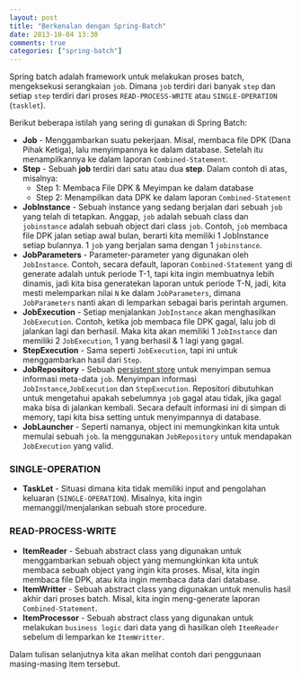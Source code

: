 ```yaml
---
layout: post
title: "Berkenalan dengan Spring-Batch"
date: 2013-10-04 13:30
comments: true
categories: ["spring-batch"]
---
```



Spring batch adalah framework untuk melakukan proses batch, mengeksekusi serangkaian `job`. Dimana `job` terdiri dari banyak `step` dan setiap `step` terdiri dari proses `READ-PROCESS-WRITE` atau `SINGLE-OPERATION` (`tasklet`).

Berikut beberapa istilah yang sering di gunakan di Spring Batch:

* **Job** - Menggambarkan suatu pekerjaan. Misal, membaca file DPK (Dana Pihak Ketiga), lalu menyimpannya ke dalam database. Setelah itu menampilkannya ke dalam laporan `Combined-Statement`.
* **Step** - Sebuah **job** terdiri dari satu atau dua **step**. Dalam contoh di atas, misalnya:
	* Step 1: Membaca File DPK & Meyimpan ke dalam database
	* Step 2: Menampilkan data DPK ke dalam laporan `Combined-Statement`
* **JobInstance** - Sebuah instance yang sedang berjalan dari sebuah `job` yang telah di tetapkan. Anggap, `job` adalah sebuah class dan `jobinstance` adalah sebuah object dari class `job`. Contoh, `job` membaca file DPK jalan setiap awal bulan, berarti kita memiliki 1 JobInstance setiap bulannya. 1 `job` yang berjalan sama dengan 1 `jobinstance`.
* **JobParameters** - Parameter-parameter yang digunakan oleh `JobInstance`. Contoh, secara default, laporan `Combined-Statement` yang di generate adalah untuk periode T-1, tapi kita ingin membuatnya lebih dinamis, jadi kita bisa generatekan laporan untuk periode T-N, jadi, kita mesti melemparkan nilai `N` ke dalam `JobParameters`, dimana `JobParameters` nanti akan di lemparkan sebagai baris perintah argumen.
* **JobExecution** - Setiap menjalankan `JobInstance` akan menghasilkan `JobExecution`. Contoh, ketika job membaca file DPK gagal, lalu job di jalankan lagi dan berhasil. Maka kita akan memiliki 1 `JobInstance` dan memiliki 2 `JobExecution`, 1 yang berhasil & 1 lagi yang gagal.
* **StepExecution** - Sama seperti `JobExecution`, tapi ini untuk menggambarkan hasil dari `Step`.
* **JobRepository** - Sebuah [persistent store][1] untuk menyimpan semua informasi meta-data `job`. Menyimpan informasi `JobInstance`,`JobExecution` dan `StepExecution`. Repositori dibutuhkan untuk mengetahui apakah sebelumnya `job` gagal atau tidak, jika gagal maka bisa di jalankan kembali. Secara default informasi ini di simpan di memory, tapi kita bisa setting untuk menyimpannya di database.
* **JobLauncher** - Seperti namanya, object ini memungkinkan kita untuk memulai sebuah `job`. Ia menggunakan `JobRepository` untuk mendapakan `JobExecution` yang valid.

### SINGLE-OPERATION

* **TaskLet** - Situasi dimana kita tidak memiliki input and pengolahan keluaran (`SINGLE-OPERATION`). Misalnya, kita ingin memanggil/menjalankan sebuah store procedure.

### READ-PROCESS-WRITE

* **ItemReader** - Sebuah abstract class yang digunakan untuk menggambarkan sebuah object yang memungkinkan kita untuk membaca sebuah object yang ingin kita proses. Misal, kita ingin membaca file DPK, atau kita ingin membaca data dari database.
* **ItemWritter** - Sebuah abstract class yang digunakan untuk menulis hasil akhir dari proses batch. Misal, kita ingin meng-generate laporan `Combined-Statement`.
* **ItemProcessor** - Sebuah abstract class yang digunakan untuk melakukan `business logic` dari data yang di hasilkan oleh `ItemReader` sebelum di lemparkan ke `ItemWritter`.

Dalam tulisan selanjutnya kita akan melihat contoh dari penggunaan masing-masing item tersebut.

[1]: http://www.relationaldbdesign.com/oracle8i-pl-sql-programming/oracle-pl-sql-programming-glossary.php